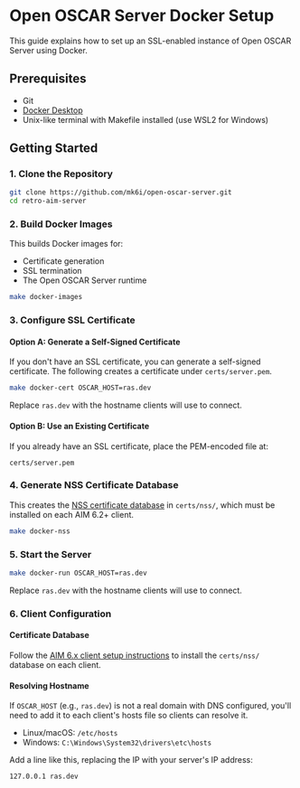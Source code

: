 # Open OSCAR Server Docker Setup

This guide explains how to set up an SSL-enabled instance of Open OSCAR Server using Docker.

## Prerequisites

- Git
- [Docker Desktop](https://docs.docker.com/get-started/get-docker/)
- Unix-like terminal with Makefile installed (use WSL2 for Windows)

## Getting Started

### 1. Clone the Repository

```bash
git clone https://github.com/mk6i/open-oscar-server.git
cd retro-aim-server
```

### 2. Build Docker Images

This builds Docker images for:

- Certificate generation
- SSL termination
- The Open OSCAR Server runtime

```bash
make docker-images
```

### 3. Configure SSL Certificate

#### Option A: Generate a Self-Signed Certificate

If you don't have an SSL certificate, you can generate a self-signed certificate. The following creates a certificate
under `certs/server.pem`.

```bash
make docker-cert OSCAR_HOST=ras.dev
```

Replace `ras.dev` with the hostname clients will use to connect.

#### Option B: Use an Existing Certificate

If you already have an SSL certificate, place the PEM-encoded file at:

```
certs/server.pem
```

### 4. Generate NSS Certificate Database

This creates the [NSS certificate database](https://developer.mozilla.org/en-US/docs/Mozilla/Projects/NSS) in
`certs/nss/`, which must be installed on each AIM 6.2+ client.

```bash
make docker-nss
```

### 5. Start the Server

```bash
make docker-run OSCAR_HOST=ras.dev
```

Replace `ras.dev` with the hostname clients will use to connect.

### 6. Client Configuration

#### Certificate Database

Follow the [AIM 6.x client setup instructions](AIM_6_7.md#aim-6265312-setup) to install the `certs/nss/` database on each
client.

#### Resolving Hostname

If `OSCAR_HOST` (e.g., `ras.dev`) is not a real domain with DNS configured, you'll need to add it to each client's hosts
file so clients can resolve it.

- Linux/macOS: `/etc/hosts`
- Windows: `C:\Windows\System32\drivers\etc\hosts`

Add a line like this, replacing the IP with your server's IP address:

```
127.0.0.1 ras.dev
```
